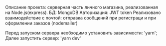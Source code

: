 Описание проекта: серверная часть личного магазина, реализованная на Node.js(express).
БД: MongoDB
Авторизация: JWT token
Реализовано взаимодействие с почтой: отправка сообщений при регистраци и при оформлении заказов (nodemailer)

Перед запуском сервера необходимо установить зависимости:
'yarn';
Далее запустить сервер: 
'yarn dev'
